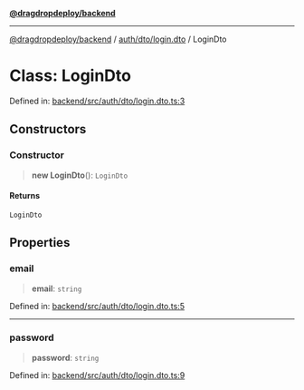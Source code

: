 [**@dragdropdeploy/backend**](../../../../README.md)

***

[@dragdropdeploy/backend](../../../../README.md) / [auth/dto/login.dto](../README.md) / LoginDto

# Class: LoginDto

Defined in: [backend/src/auth/dto/login.dto.ts:3](https://github.com/TomKonig/DragDropDeploy/blob/34bfcba72927c691f3e74d05ff86899c58e78bdc/backend/src/auth/dto/login.dto.ts#L3)

## Constructors

### Constructor

> **new LoginDto**(): `LoginDto`

#### Returns

`LoginDto`

## Properties

### email

> **email**: `string`

Defined in: [backend/src/auth/dto/login.dto.ts:5](https://github.com/TomKonig/DragDropDeploy/blob/34bfcba72927c691f3e74d05ff86899c58e78bdc/backend/src/auth/dto/login.dto.ts#L5)

***

### password

> **password**: `string`

Defined in: [backend/src/auth/dto/login.dto.ts:9](https://github.com/TomKonig/DragDropDeploy/blob/34bfcba72927c691f3e74d05ff86899c58e78bdc/backend/src/auth/dto/login.dto.ts#L9)
